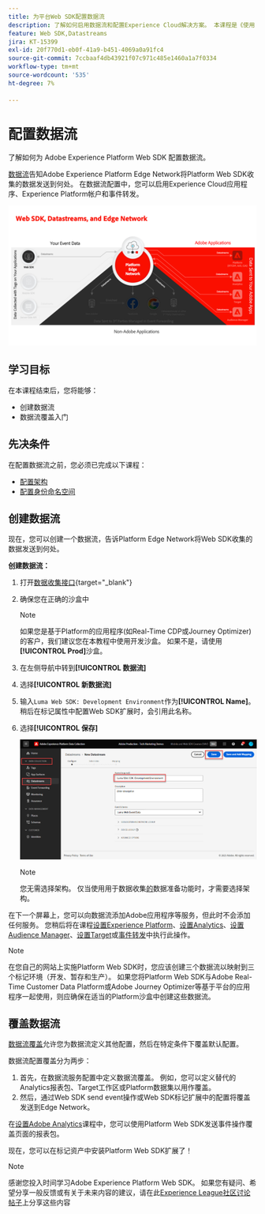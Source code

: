 ```yaml
---
title: 为平台Web SDK配置数据流
description: 了解如何启用数据流和配置Experience Cloud解决方案。 本课程是《使用 Web SDK 实施 Adobe Experience Cloud》教程的一部分。
feature: Web SDK,Datastreams
jira: KT-15399
exl-id: 20f770d1-eb0f-41a9-b451-4069a0a91fc4
source-git-commit: 7ccbaaf4db43921f07c971c485e1460a1a7f0334
workflow-type: tm+mt
source-wordcount: '535'
ht-degree: 7%

---
```


# 配置数据流

了解如何为 Adobe Experience Platform Web SDK 配置数据流。

[数据流](https://experienceleague.adobe.com/zh-hans/docs/experience-platform/datastreams/overview)告知Adobe Experience Platform Edge Network将Platform Web SDK收集的数据发送到何处。 在数据流配置中，您可以启用Experience Cloud应用程序、Experience Platform帐户和事件转发。

![Web SDK、数据流和Edge Network关系图](assets/dc-websdk-datastreams.png)

## 学习目标

在本课程结束后，您将能够：

* 创建数据流
* 数据流覆盖入门

## 先决条件

在配置数据流之前，您必须已完成以下课程：

* [配置架构](configure-schemas.md)
* [配置身份命名空间](configure-identities.md)

## 创建数据流

现在，您可以创建一个数据流，告诉Platform Edge Network将Web SDK收集的数据发送到何处。

**创建数据流：**

1. 打开[数据收集接口](https://experience.adobe.com/data-collection/){target="_blank"}
1. 确保您在正确的沙盒中

   >[!NOTE]
   >
   >如果您是基于Platform的应用程序(如Real-Time CDP或Journey Optimizer)的客户，我们建议您在本教程中使用开发沙盒。 如果不是，请使用&#x200B;**[!UICONTROL Prod]**&#x200B;沙盒。

1. 在左侧导航中转到&#x200B;**[!UICONTROL 数据流]**
1. 选择&#x200B;**[!UICONTROL 新数据流]**
1. 输入`Luma Web SDK: Development Environment`作为&#x200B;**[!UICONTROL Name]**。 稍后在标记属性中配置Web SDK扩展时，会引用此名称。
1. 选择&#x200B;**[!UICONTROL 保存]**

   ![创建数据流](assets/datastream-create-new-datastream.png)

   >[!NOTE]
   >
   >您无需选择架构。 仅当使用用于数据收集[的](/help/data-collection/edge/data-prep.md)数据准备功能时，才需要选择架构。

在下一个屏幕上，您可以向数据流添加Adobe应用程序等服务，但此时不会添加任何服务。 您稍后将在课程[设置Experience Platform](setup-experience-platform.md)、[设置Analytics](setup-analytics.md)、[设置Audience Manager](setup-audience-manager.md)、[设置Target](setup-target.md)或[事件转发](setup-event-forwarding.md)中执行此操作。

>[!NOTE]
>
>在您自己的网站上实施Platform Web SDK时，您应该创建三个数据流以映射到三个标记环境（开发、暂存和生产）。 如果您将Platform Web SDK与Adobe Real-Time Customer Data Platform或Adobe Journey Optimizer等基于平台的应用程序一起使用，则应确保在适当的Platform沙盒中创建这些数据流。

## 覆盖数据流

[数据流覆盖](https://experienceleague.adobe.com/zh-hans/docs/experience-platform/datastreams/overrides)允许您为数据流定义其他配置，然后在特定条件下覆盖默认配置。

数据流配置覆盖分为两步：

1. 首先，在数据流服务配置中定义数据流覆盖。 例如，您可以定义替代的Analytics报表包、Target工作区或Platform数据集以用作覆盖。
1. 然后，通过Web SDK send event操作或Web SDK标记扩展中的配置将覆盖发送到Edge Network。

在[设置Adobe Analytics](setup-analytics.md)课程中，您可以使用Platform Web SDK发送事件操作覆盖页面的报表包。

现在，您可以在标记资产中安装Platform Web SDK扩展了！

>[!NOTE]
>
>感谢您投入时间学习Adobe Experience Platform Web SDK。 如果您有疑问、希望分享一般反馈或有关于未来内容的建议，请在此[Experience League社区讨论帖子](https://experienceleaguecommunities.adobe.com/t5/adobe-experience-platform-data/tutorial-discussion-implement-adobe-experience-cloud-with-web/td-p/444996)上分享这些内容

